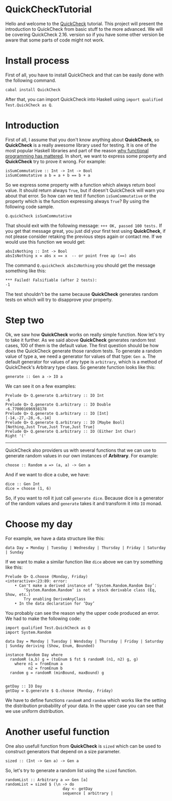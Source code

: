 # QuickCheckTutorial
Hello and welcome to the [QuickCheck](http://hackage.haskell.org/package/QuickCheck) tutorial. This project will present the introduction to QuickCheck from basic stuff to the more advanced. We will be covering QuickCheck 2.16. version so if you have some other version be aware that some parts of code might not work.
# Install process   
First of all, you have to install QuickCheck and that can be easily done with the following command.
```
cabal install QuickCheck
```
After that, you can import QuickCheck into Haskell using `import qualified Test.QuickCheck as Q`.

# Introduction
First of all, I assume that you don't know anything about **QuickCheck**, so **QuickCheck** is a really awesome library used for testing. It is one of the most popular Haskell libraries and part of the reason [why functional programming has mattered](https://academic.oup.com/nsr/article/2/3/349/1427872/How-functional-programming-mattered).
In short, we want to express some property and **QuickCheck** try to prove it wrong. For example:
```
isSumCommutative :: Int -> Int -> Bool
isSumCommutative a b = a + b == b + a
```
So we express some property with a function which always return bool value. It should return always `True`, but if doesn't QuickCheck will warn you about that error. So how can we test if function `isSumCommutative` or the property which is the function expressing always `True`? By using the following code sample.
```
Q.quickCheck isSumCommutative
```
That should exit with the following message: `+++ OK, passed 100 tests.` If you get that message great, you just did your first test using **QuickCheck**, if not please consider retaking the previous steps again or contact me.
If we would use this function we would get:
```
absIsNothing :: Int -> Bool
absIsNothing x = abs x == x  -- or point free ap (==) abs
```
The command `Q.quickCheck absIsNothing` you should get the message something like this:
```
*** Failed! Falsifiable (after 2 tests):
-1
```
The test shouldn't be the same because **QuickCheck** generates random tests on which will try to disapprove your property.

# Step two
Ok, we saw how **QuickCheck** works on really simple function. Now let's try to take it further. As we said above **QuickCheck** generates random test cases, 100 of them is the default value. The first question should be how does the QuickCheck generate those random tests. To generate a random value of type a, we need a generator for values of that type: `Gen a`. The default generator for values of any type is `arbitrary`, which is a method of QuickCheck's Arbitrary type class. So generate function looks like this:
```
generate :: Gen a -> IO a
```
We can see it on a few examples:
```
Prelude Q> Q.generate Q.arbitrary :: IO Int
-6
Prelude Q> Q.generate Q.arbitrary :: IO Double
-6.770001696938178
Prelude Q> Q.generate Q.arbitrary :: IO [Int]
[-14,-27,-28,-6,-14]
Prelude Q> Q.generate Q.arbitrary :: IO [Maybe Bool]
[Nothing,Just True,Just True,Just True]
Prelude Q> Q.generate Q.arbitrary :: IO (Either Int Char)
Right '('
```
---
QuickCheck also providers us with several functions that we can use to generate random values in our own instances of **Arbitrary**.  For example:
```
choose :: Random a => (a, a) -> Gen a
```
And if we want to dice a cube, we have:
```
dice :: Gen Int
dice = choose (1, 6)
```
So, if you want to roll it just call `generate dice`. Because dice is a generator of the random values and `generate` takes it and transform it into `IO` monad.  
# Choose my day
For example, we have a data structure like this:
```
data Day = Monday | Tuesday | Wednesday | Thursday | Friday | Saturday | Sunday
```
If we want to make a similar function like `dice` above we can try something like this:
```
Prelude Q> Q.choose (Monday, Friday)
<interactive>:23:89: error:
    • Can't make a derived instance of ‘System.Random.Random Day’:
        ‘System.Random.Random’ is not a stock derivable class (Eq, Show, etc.)
        Try enabling DeriveAnyClass
    • In the data declaration for ‘Day’
```
You probably can see the reason why the upper code produced an error.  We had to make  the following code: 
```
import qualified Test.QuickCheck as Q
import System.Random

data Day = Monday | Tuesday | Wendsday | Thursday | Friday | Saturday | Sunday deriving (Show, Enum, Bounded)

instance Random Day where
  randomR (a,b) g = (toEnum $ fst $ randomR (n1, n2) g, g)
    where n1 = fromEnum a
          n2 = fromEnum b
  random g = randomR (minBound, maxBound) g


getDay :: IO Day 
getDay = Q.generate $ Q.choose (Monday, Friday)
```
We have to define functions `randomR` and `random` which works like the setting the distribution probability of your data. In the upper case you can see that we use uniform distribution. 

# Another useful function
One also usefull function from **QuickCheck** is `sized` which can be used to construct generators that depend on a size parameter.
```
sized :: (Int -> Gen a) -> Gen a
```
So, let's try to generate a random list using the `sized` function. 
```
randomList :: Arbitrary a => Gen [a]
randomList = sized $ (\n -> do
                         day <- getDay
                         sequence [ arbitrary | 
```


